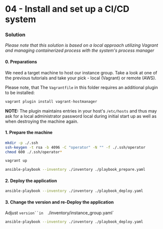 04 - Install and set up a CI/CD system
======================================


### Solution

*Please note that this solution is based on a local approach utilizing Vagrant and
managing containerized process with the system's process manager*


#### 0. Preparations

We need a target machine to host our instance group. Take a look at one of the previous
tutorials and take your pick - local (Vagrant) or remote (AWS).

Please note, that The `Vagrantfile` in this folder requires an additional plugin to
be installed:

```bash
vagrant plugin install vagrant-hostmanager
```

__NOTE:__ The plugin maintains entries in your host's `/etc/hosts` and thus may ask
for a local administrator password local during initial start up as well as when
destroying the machine again.

#### 1. Prepare the machine

```bash
mkdir -p ./.ssh
ssh-keygen -t rsa -b 4096 -C "operator" -N "" -f ./.ssh/operator
chmod 600 ./.ssh/operator*
```

```bash
vagrant up
```

```bash
ansible-playbook --inventory ./inventory ./playbook_prepare.yaml
```

#### 2. Deploy the application

```bash
ansible-playbook --inventory ./inventory ./playbook_deploy.yaml
```

#### 3. Change the version and re-Deploy the application

Adjust `version``in  `./inventory/instance_group.yaml`

```bash
ansible-playbook --inventory ./inventory ./playbook_deploy.yaml
```
